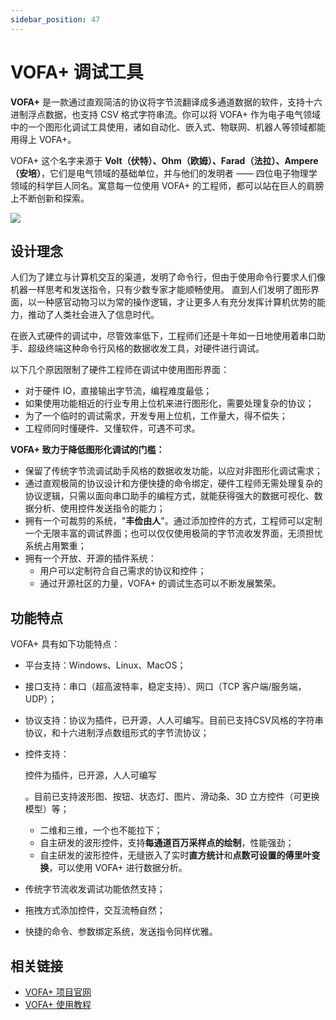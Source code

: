 ```yaml
---
sidebar_position: 47
---
```


# VOFA+ 调试工具



**VOFA+** 是一款通过直观简洁的协议将字节流翻译成多通道数据的软件，支持十六进制浮点数据，也支持 CSV 格式字符串流。你可以将 VOFA+ 作为电子电气领域中的一个图形化调试工具使用，诸如自动化、嵌入式、物联网、机器人等领域都能用得上 VOFA+。

VOFA+ 这个名字来源于 **Volt（伏特）、Ohm（欧姆）、Farad（法拉）、Ampere（安培）**，它们是电气领域的基础单位，并与他们的发明者 —— 四位电子物理学领域的科学巨人同名。寓意每一位使用 VOFA+ 的工程师，都可以站在巨人的肩膀上不断创新和探索。

![](https://static.getiot.tech/vofa-plus-screenshot.jpeg#center)



## 设计理念

人们为了建立与计算机交互的渠道，发明了命令行，但由于使用命令行要求人们像机器一样思考和发送指令，只有少数专家才能顺畅使用。 直到人们发明了图形界面，以一种感官动物习以为常的操作逻辑，才让更多人有充分发挥计算机优势的能力，推动了人类社会进入了信息时代。

在嵌入式硬件的调试中，尽管效率低下，工程师们还是十年如一日地使用着串口助手、超级终端这种命令行风格的数据收发工具，对硬件进行调试。

以下几个原因限制了硬件工程师在调试中使用图形界面：

- 对于硬件 IO，直接输出字节流，编程难度最低；
- 如果使用功能相近的行业专用上位机来进行图形化，需要处理复杂的协议；
- 为了一个临时的调试需求，开发专用上位机，工作量大，得不偿失；
- 工程师同时懂硬件、又懂软件，可遇不可求。

**VOFA+ 致力于降低图形化调试的门槛：**

- 保留了传统字节流调试助手风格的数据收发功能，以应对非图形化调试需求；
- 通过直观极简的协议设计和方便快捷的命令绑定，硬件工程师无需处理复杂的协议逻辑，只需以面向串口助手的编程方式，就能获得强大的数据可视化、数据分析、使用控件发送指令的能力；
- 拥有一个可裁剪的系统，"**丰俭由人**"。通过添加控件的方式，工程师可以定制一个无限丰富的调试界面；也可以仅仅使用极简的字节流收发界面，无须担忧系统占用繁重；
- 拥有一个开放、开源的插件系统：
  - 用户可以定制符合自己需求的协议和控件；
  - 通过开源社区的力量，VOFA+ 的调试生态可以不断发展繁荣。



## 功能特点

VOFA+ 具有如下功能特点：

- 平台支持：Windows、Linux、MacOS；

- 接口支持：串口（超高波特率，稳定支持）、网口（TCP 客户端/服务端，UDP）；

- 协议支持：协议为插件，已开源，人人可编写。目前已支持CSV风格的字符串协议，和十六进制浮点数组形式的字节流协议；

- 控件支持：

  控件为插件，已开源，人人可编写

  。目前已支持波形图、按钮、状态灯、图片、滑动条、3D 立方控件（可更换模型）等；

  - 二维和三维，一个也不能拉下；
  - 自主研发的波形控件，支持**每通道百万采样点的绘制**，性能强劲；
  - 自主研发的波形控件，无缝嵌入了实时**直方统计**和**点数可设置的傅里叶变换**，可以使用 VOFA+ 进行数据分析。

- 传统字节流收发调试功能依然支持；

- 拖拽方式添加控件，交互流畅自然；

- 快捷的命令、参数绑定系统，发送指令同样优雅。



## 相关链接

- [VOFA+ 项目官网](https://www.vofa.plus)
- [VOFA+ 使用教程](https://www.vofa.plus/docs/learning/)

